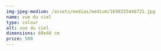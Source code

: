 ```yaml
---
img-jpeg-medium: /assets/medias/medium/1698255446721.jpg
name: vue du ciel
type: colour
alt: vue du ciel
dimensions: 60x60 cm
price: 500
---
```

